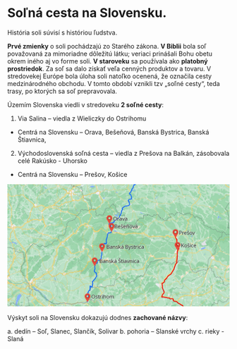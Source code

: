 # Soľná cesta na Slovensku.

História soli súvisí s históriou ľudstva. 

**Prvé zmienky** o soli pochádzajú zo Starého zákona. **V Biblii** bola soľ považovaná za mimoriadne dôležitú látku; veriaci prinášali Bohu obetu okrem iného aj vo forme soli.
**V staroveku** sa používala ako **platobný prostriedok**. Za soľ sa dalo získať veľa cenných produktov a tovaru. V stredovekej Európe bola úloha soli natoľko ocenená, že označila cesty medzinárodného obchodu. V tomto období vznikli  tzv „soľné cesty“, teda trasy, po ktorých sa soľ prepravovala.

Územím Slovenska viedli v stredoveku **2 soľné cesty**:

1. Via Salina – viedla z Wieliczky do Ostrihomu
  * Centrá na Slovensku – Orava, Bešeňová, Banská Bystrica, Banská Štiavnica, 
2. Východoslovenská soľná cesta – viedla z Prešova na Balkán, zásobovala celé Rakúsko - Uhorsko
  * Centrá na Slovensku – Prešov, Košice              

![](1649082379676820597.png)

Výskyt soli na Slovensku dokazujú dodnes **zachované názvy**:

a. dedín – Soľ, Slanec, Slančík, Solivar
b. pohoria – Slanské vrchy
c. rieky - Slaná

